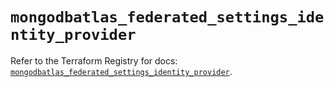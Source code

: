 # `mongodbatlas_federated_settings_identity_provider`

Refer to the Terraform Registry for docs: [`mongodbatlas_federated_settings_identity_provider`](https://registry.terraform.io/providers/mongodb/mongodbatlas/1.32.0/docs/resources/federated_settings_identity_provider).
